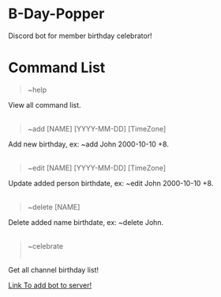 # B-Day-Popper

Discord bot for member birthday celebrator!

# Command List
  > ~help
  
  View all command list.
  <br /><br />
  
  > ~add [NAME] [YYYY-MM-DD] [TimeZone]

  Add new birthday, ex: ~add John 2000-10-10 +8.
  <br /><br />
  
  > ~edit [NAME] [YYYY-MM-DD] [TimeZone]
  
  Update added person birthdate, ex: ~edit John 2000-10-10 +8.
  <br /><br />

  > ~delete [NAME]
  
  Delete added name birthdate, ex: ~delete John.
  <br /><br />

  > ~celebrate
  <br /><br />

  Get all channel birthday list!
  
  
  
[Link To add bot to server!](https://discord.com/api/oauth2/authorize?client_id=734346199116677182&permissions=100352&scope=bot)
